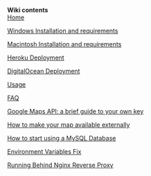 **Wiki contents**<br/>
[Home](https://github.com/AHAAAAAAA/PokemonGo-Map/wiki)<br/>

[Windows Installation and requirements](https://github.com/AHAAAAAAA/PokemonGo-Map/wiki/Windows-Installation-and-requirements)<br/>

[Macintosh Installation and requirements](https://github.com/AHAAAAAAA/PokemonGo-Map/wiki/Macintosh-Installation-and-requirements)<br/>


[Heroku Deployment](https://github.com/AHAAAAAAA/PokemonGo-Map/wiki/Heroku-Deployment)<br/>

[DigitalOcean Deployment](https://github.com/AHAAAAAAA/PokemonGo-Map/wiki/DigitalOcean-Deployment)<br/>

[Usage](https://github.com/AHAAAAAAA/PokemonGo-Map/wiki/Usage)<br/>

[FAQ](https://github.com/AHAAAAAAA/PokemonGo-Map/wiki/FAQ)<br/>

[Google Maps API: a brief guide to your own key](https://github.com/AHAAAAAAA/PokemonGo-Map/wiki/Google-Maps-API:-a-brief-guide-to-your-own-key)

[How to make your map available externally](https://github.com/AHAAAAAAA/PokemonGo-Map/wiki/How-to-make-your-map-available-externally)  
 

[How to start using a MySQL Database](https://github.com/AHAAAAAAA/PokemonGo-Map/wiki/How-to-start-using-a-MySQL-Server)

[Environment Variables Fix](https://github.com/AHAAAAAAA/PokemonGo-Map/wiki/Environment-Variables-fix)

[Running Behind Nginx Reverse Proxy](https://github.com/AHAAAAAAA/PokemonGo-Map/wiki/Running-Behind-a-nginx-Reverse-Proxy-on-Linux-with-Let's-Encrypt-SSL-Cert)